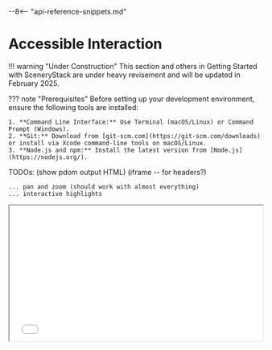 --8<-- "api-reference-snippets.md"

# Accessible Interaction

!!! warning "Under Construction"
    This section and others in Getting Started with SceneryStack are under heavy revisement
    and will be updated in February 2025.

??? note "Prerequisites"
    Before setting up your development environment, ensure the following tools are installed:

    1. **Command Line Interface:** Use Terminal (macOS/Linux) or Command Prompt (Windows).
    2. **Git:** Download from [git-scm.com](https://git-scm.com/downloads) or install via Xcode command-line tools on macOS/Linux.
    3. **Node.js and npm:** Install the latest version from [Node.js](https://nodejs.org/).



TODOs:
    (show pdom output HTML)
    (iframe -- for headers?)
    
    ... pan and zoom (should work with almost everything)
    ... interactive highlights

<iframe id="demo-1" style="height: 270px; width: 100%;" scrolling="no" src="/demos/accessible-interaction-demo/"></iframe>
<script type="module" src="/js/accessible-interaction/demo-1.js"></script>
